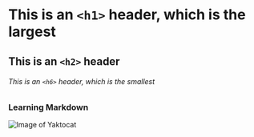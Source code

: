 # This is an `<h1>` header, which is the largest
## This is an `<h2>` header
###### This is an `<h6>` header, which is the smallest

### Learning Markdown

![Image of Yaktocat](https://octodex.github.com/images/yaktocat.png)
